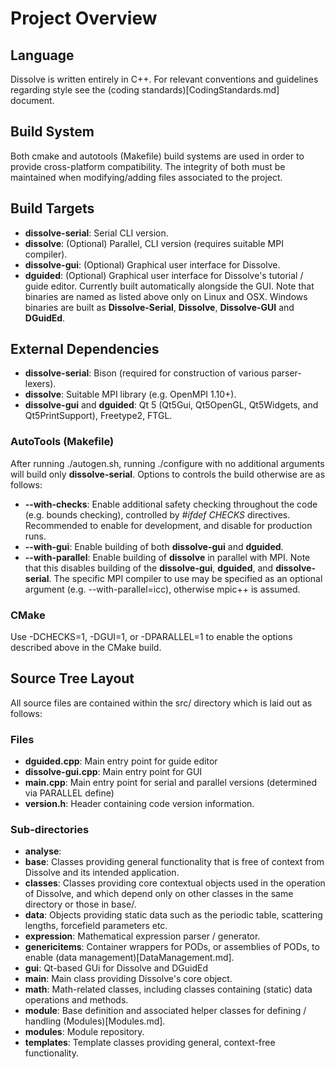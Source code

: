 # Project Overview

## Language
Dissolve is written entirely in C++. For relevant conventions and guidelines regarding style see the (coding standards)[CodingStandards.md] document.

## Build System
Both cmake and autotools (Makefile) build systems are used in order to provide cross-platform compatibility. The integrity of both must be maintained when modifying/adding files associated to the project.

## Build Targets
- **dissolve-serial**: Serial CLI version.
- **dissolve**: (Optional) Parallel, CLI version (requires suitable MPI compiler).
- **dissolve-gui**: (Optional) Graphical user interface for Dissolve.
- **dguided**: (Optional) Graphical user interface for Dissolve's tutorial / guide editor. Currently built automatically alongside the GUI.
Note that binaries are named as listed above only on Linux and OSX. Windows binaries are built as **Dissolve-Serial**, **Dissolve**, **Dissolve-GUI** and **DGuidEd**.

## External Dependencies
- **dissolve-serial**: Bison (required for construction of various parser-lexers).
- **dissolve**: Suitable MPI library (e.g. OpenMPI 1.10+).
- **dissolve-gui** and **dguided**: Qt 5 (Qt5Gui, Qt5OpenGL, Qt5Widgets, and Qt5PrintSupport), Freetype2, FTGL.

### AutoTools (Makefile)
After running ./autogen.sh, running ./configure with no additional arguments will build only **dissolve-serial**. Options to controls the build otherwise are as follows:
- **--with-checks**: Enable additional safety checking throughout the code (e.g. bounds checking), controlled by _#ifdef CHECKS_ directives. Recommended to enable for development, and disable for production runs.
- **--with-gui**: Enable building of both **dissolve-gui** and **dguided**.
- **--with-parallel**: Enable building of **dissolve** in parallel with MPI. Note that this disables building of the **dissolve-gui**, **dguided**, and **dissolve-serial**. The specific MPI compiler to use may be specified as an optional argument (e.g. --with-parallel=icc), otherwise mpic++ is assumed.

### CMake
Use -DCHECKS=1, -DGUI=1, or -DPARALLEL=1 to enable the options described above in the CMake build.

## Source Tree Layout
All source files are contained within the src/ directory which is laid out as follows:

### Files
- **dguided.cpp**: Main entry point for guide editor
- **dissolve-gui.cpp**: Main entry point for GUI
- **main.cpp**: Main entry point for serial and parallel versions (determined via PARALLEL define)
- **version.h**: Header containing code version information.

### Sub-directories
- **analyse**:
- **base**: Classes providing general functionality that is free of context from Dissolve and its intended application.
- **classes**: Classes providing core contextual objects used in the operation of Dissolve, and which depend only on other classes in the same directory or those in base/.
- **data**: Objects providing static data such as the periodic table, scattering lengths, forcefield parameters etc.
- **expression**: Mathematical expression parser / generator.
- **genericitems**: Container wrappers for PODs, or assemblies of PODs, to enable (data management)[DataManagement.md].
- **gui**: Qt-based GUi for Dissolve and DGuidEd
- **main**: Main class providing Dissolve's core object.
- **math**: Math-related classes, including classes containing (static) data operations and methods.
- **module**: Base definition and associated helper classes for defining / handling (Modules)[Modules.md].
- **modules**: Module repository.
- **templates**: Template classes providing general, context-free functionality.
